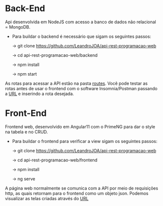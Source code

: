 

# Back-End

Api desenvolvida em NodeJS com acesso a banco de dados não relacional = MongoDB.

- Para buildar o backend é necessário que sigam os seguintes passos:


  &#8594; git clone https://github.com/LeandroJOA/api-rest-programacao-web

  &#8594; cd api-rest-programacao-web/backend

  &#8594; npm install
  
  &#8594; npm start

As rotas para acessar a API estão na pasta [routes](https://github.com/LeandroJOA/api-rest-programacao-web/tree/main/backend/routes). Você pode testar as rotas antes de usar o frontend com o software Insomnia/Postman passando a [URL](https://localhost:4000) e inserindo a rota desejada.

# Front-End

Frontend web, desenvolvido em Angular11 com o PrimeNG para dar o style na tabela e no CRUD.
  
- Para buildar o frontend para verificar a view sigam os seguintes passos:


  &#8594; git clone https://github.com/LeandroJOA/api-rest-programacao-web

  &#8594; cd api-rest-programacao-web/frontend

  &#8594; npm install

  &#8594; ng serve

A página web normalmente se comunica com a API por meio de requisições http, as quais retornam para o frontend como um objeto json. Podemos visualizar as telas criadas através do [URL](https://localhost:4200)
